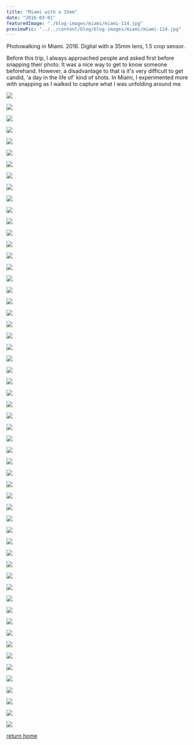 ```yaml
---
title: "Miami with a 35mm"
date: "2016-03-01"
featuredImage: "./blog-images/miami/miami-114.jpg"
previewPic: "../../content/blog/blog-images/miami/miami-114.jpg"
---
```


Photowalking in Miami. 2016. Digital with a 35mm lens, 1.5 crop sensor.

Before this trip, I always approached people and asked first before snapping their photo. It was a nice way to get to know someone beforehand. However, a disadvantage to that is it's very difficult to get candid, 'a day in the life of' kind of shots. In Miami, I experimented more with snapping as I walked to capture what I was unfolding around me.

![](./blog-images/miami/miami-5.jpg)

![](./blog-images/miami/miami-9.jpg)

![](./blog-images/miami/miami-10.jpg)

![](./blog-images/miami/miami-11.jpg)

![](./blog-images/miami/miami-12.jpg)

![](./blog-images/miami/miami-13.jpg)

![](./blog-images/miami/miami-14.jpg)

![](./blog-images/miami/miami-15.jpg)

![](./blog-images/miami/miami-17.jpg)

![](./blog-images/miami/miami-18.jpg)

![](./blog-images/miami/miami-21.jpg)

![](./blog-images/miami/miami-22.jpg)

![](./blog-images/miami/miami-24.jpg)

![](./blog-images/miami/miami-25.jpg)

![](./blog-images/miami/miami-26.jpg)

![](./blog-images/miami/miami-27.jpg)

![](./blog-images/miami/miami-30.jpg)

![](./blog-images/miami/miami-31.jpg)

![](./blog-images/miami/miami-32.jpg)

![](./blog-images/miami/miami-34.jpg)

![](./blog-images/miami/miami-37.jpg)

![](./blog-images/miami/miami-39.jpg)

![](./blog-images/miami/miami-40.jpg)

![](./blog-images/miami/miami-45.jpg)

![](./blog-images/miami/miami-48.jpg)

![](./blog-images/miami/miami-49.jpg)

![](./blog-images/miami/miami-50.jpg)

![](./blog-images/miami/miami-53.jpg)

![](./blog-images/miami/miami-55.jpg)

![](./blog-images/miami/miami-58.jpg)

![](./blog-images/miami/miami-63.jpg)

![](./blog-images/miami/miami-64.jpg)

![](./blog-images/miami/miami-67.jpg)

![](./blog-images/miami/miami-73.jpg)

![](./blog-images/miami/miami-76.jpg)

![](./blog-images/miami/miami-80.jpg)

![](./blog-images/miami/miami-88.jpg)

![](./blog-images/miami/miami-91.jpg)

![](./blog-images/miami/miami-96.jpg)

![](./blog-images/miami/miami-100.jpg)

![](./blog-images/miami/miami-104.jpg)

![](./blog-images/miami/miami-105.jpg)

![](./blog-images/miami/miami-107.jpg)

![](./blog-images/miami/miami-108.jpg)

![](./blog-images/miami/miami-114.jpg)

![](./blog-images/miami/miami-117.jpg)

![](./blog-images/miami/miami-119.jpg)

![](./blog-images/miami/miami-121.jpg)

![](./blog-images/miami/miami-133.jpg)

![](./blog-images/miami/miami-137.jpg)

![](./blog-images/miami/miami-142.jpg)

![](./blog-images/miami/miami-143.jpg)

![](./blog-images/miami/miami-148.jpg)

![](./blog-images/miami/miami-149.jpg)

![](./blog-images/miami/miami-151.jpg)

![](./blog-images/miami/miami-155.jpg)

[return home](https://coreyhodge.net)



















